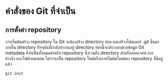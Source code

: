 # คำสั่งของ Git ที่จำเป็น
## การตั้งค่า repository
การเริ่มต้นสร้าง repository ใน Git จะต้องสร้าง directory ย่อย และสร้างโฟลเดอร์ .git ขึ้นมาภายใน directory ปัจจุบันที่กำลังทำงานอยู่ directory ย่อยนี้จะประกอบด้วยข้อมูล Git metadata ที่จำเป็นทั้งหมดสำหรับ repository ซึ่งรวมถึง directory  สำหรับออบเจกต์ การอ้างอิง และไฟล์เทมเพลต ไม่ว่าจะเป็น repository ใหม่หรือการเริ่มต้นใหม่ของ repository ที่มีอยู่แล้ว

   `git init`
